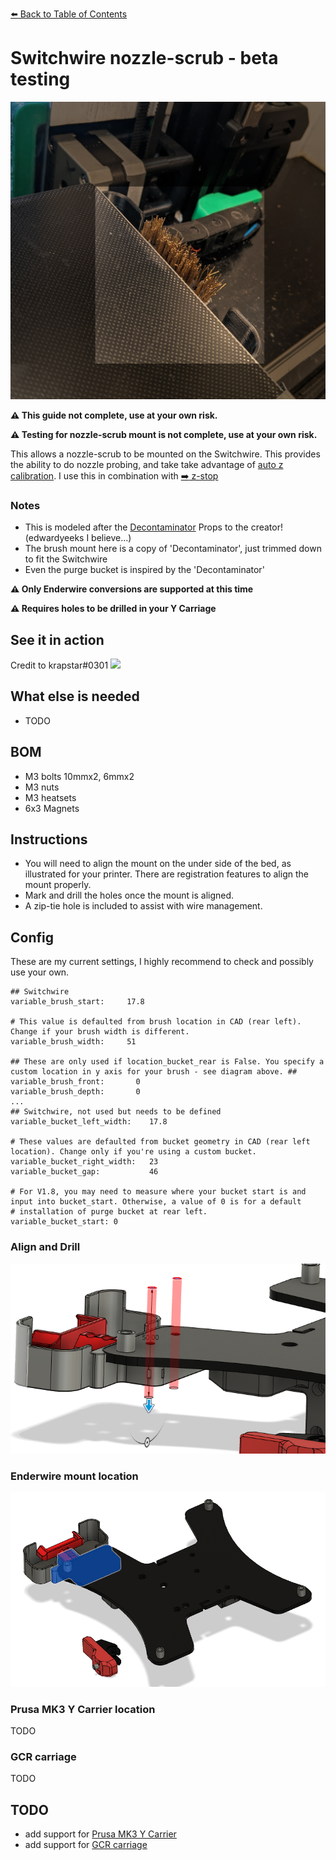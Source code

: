 [:arrow_left: Back to Table of Contents](/README.md)

# Switchwire nozzle-scrub - beta testing
![](/images/nozzle-scrub.jpg)

**:warning: This guide not complete, use at your own risk.**

**:warning: Testing for nozzle-scrub mount is not complete, use at your own risk.**

This allows a nozzle-scrub to be mounted on the Switchwire. This provides the ability to do nozzle probing, and take take advantage of [auto z calibration](https://github.com/protoloft/klipper_z_calibration). I use this in combination with [:arrow_right: z-stop](/z-stop/)

### Notes
- This is modeled after the [Decontaminator](https://github.com/VoronDesign/VoronUsers/tree/master/orphaned_mods/printer_mods/edwardyeeks/Decontaminator_Purge_Bucket_&_Nozzle_Scrubber) Props to the creator! (edwardyeeks I believe...)
- The brush mount here is a copy of 'Decontaminator', just trimmed down to fit the Switchwire
- Even the purge bucket is inspired by the 'Decontaminator'

**:warning: Only Enderwire conversions are supported at this time**

**:warning: Requires holes to be drilled in your Y Carriage**

## See it in action
Credit to krapstar#0301
[![](https://img.youtube.com/vi/y8KPx6Bqce4/0.jpg)](https://www.youtube.com/watch?v=y8KPx6Bqce4)

## What else is needed
- TODO

## BOM
- M3 bolts 10mmx2, 6mmx2
- M3 nuts
- M3 heatsets
- 6x3 Magnets

## Instructions
- You will need to align the mount on the under side of the bed, as illustrated for your printer. There are registration features to align the mount properly.
- Mark and drill the holes once the mount is aligned.
- A zip-tie hole is included to assist with wire management.

## Config
These are my current settings, I highly recommend to check and possibly use your own.
```
## Switchwire
variable_brush_start:     17.8

# This value is defaulted from brush location in CAD (rear left). Change if your brush width is different.
variable_brush_width:     51

## These are only used if location_bucket_rear is False. You specify a custom location in y axis for your brush - see diagram above. ##
variable_brush_front:       0          
variable_brush_depth:       0
...
## Switchwire, not used but needs to be defined 
variable_bucket_left_width:    17.8

# These values are defaulted from bucket geometry in CAD (rear left location). Change only if you're using a custom bucket.
variable_bucket_right_width:   23            
variable_bucket_gap:           46	

# For V1.8, you may need to measure where your bucket start is and input into bucket_start. Otherwise, a value of 0 is for a default
# installation of purge bucket at rear left.
variable_bucket_start: 0
```
### Align and Drill
![](/nozzle-scrub/images/nozzle-scrub-ender-register-and-drill-example.PNG)

### Enderwire mount location
![](/nozzle-scrub/images/nozzle-scrub-ender-mount-location.PNG)

### Prusa MK3 Y Carrier location
TODO

### GCR carriage
TODO

## TODO
- add support for [Prusa MK3 Y Carrier](https://www.prusa3d.com/product/y-carriage-mk3-s/)
- add support for [GCR carriage](https://gulfcoast-robotics.com/products/modular-y-carriage-plate-upgrade-creality-ender-3-point-leveling)
